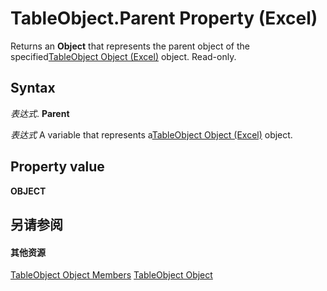 
# TableObject.Parent Property (Excel)

Returns an  **Object** that represents the parent object of the specified[TableObject Object (Excel)](afc981f4-155b-085a-3c17-c8d46c4d7037.md) object. Read-only.


## Syntax

 _表达式_. **Parent**

 _表达式_ A variable that represents a[TableObject Object (Excel)](afc981f4-155b-085a-3c17-c8d46c4d7037.md) object.


## Property value

 **OBJECT**


## 另请参阅


#### 其他资源


[TableObject Object Members](http://msdn.microsoft.com/library/1dee3209-7010-b3fc-daa3-a2147590aa6e%28Office.15%29.aspx)
[TableObject Object](afc981f4-155b-085a-3c17-c8d46c4d7037.md)